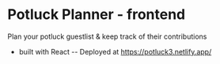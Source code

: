 # Potluck Planner - frontend

Plan your potluck guestlist & keep track of their contributions
* built with React
--
Deployed at
https://potluck3.netlify.app/
